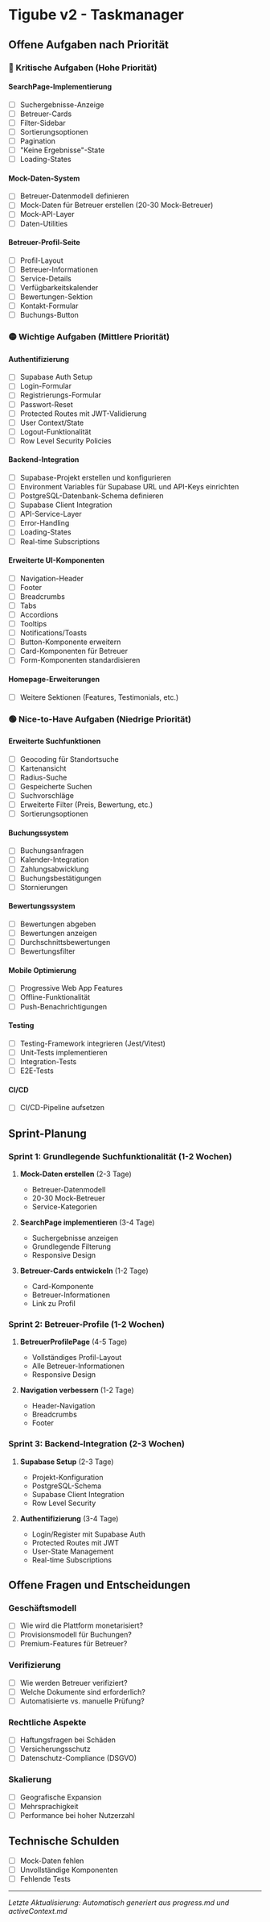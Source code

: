 # Tigube v2 - Taskmanager

## Offene Aufgaben nach Priorität

### 🔴 Kritische Aufgaben (Hohe Priorität)

#### SearchPage-Implementierung
- [ ] Suchergebnisse-Anzeige
- [ ] Betreuer-Cards
- [ ] Filter-Sidebar
- [ ] Sortierungsoptionen
- [ ] Pagination
- [ ] "Keine Ergebnisse"-State
- [ ] Loading-States

#### Mock-Daten-System
- [ ] Betreuer-Datenmodell definieren
- [ ] Mock-Daten für Betreuer erstellen (20-30 Mock-Betreuer)
- [ ] Mock-API-Layer
- [ ] Daten-Utilities

#### Betreuer-Profil-Seite
- [ ] Profil-Layout
- [ ] Betreuer-Informationen
- [ ] Service-Details
- [ ] Verfügbarkeitskalender
- [ ] Bewertungen-Sektion
- [ ] Kontakt-Formular
- [ ] Buchungs-Button

### 🟡 Wichtige Aufgaben (Mittlere Priorität)

#### Authentifizierung
- [ ] Supabase Auth Setup
- [ ] Login-Formular
- [ ] Registrierungs-Formular
- [ ] Passwort-Reset
- [ ] Protected Routes mit JWT-Validierung
- [ ] User Context/State
- [ ] Logout-Funktionalität
- [ ] Row Level Security Policies

#### Backend-Integration
- [ ] Supabase-Projekt erstellen und konfigurieren
- [ ] Environment Variables für Supabase URL und API-Keys einrichten
- [ ] PostgreSQL-Datenbank-Schema definieren
- [ ] Supabase Client Integration
- [ ] API-Service-Layer
- [ ] Error-Handling
- [ ] Loading-States
- [ ] Real-time Subscriptions

#### Erweiterte UI-Komponenten
- [ ] Navigation-Header
- [ ] Footer
- [ ] Breadcrumbs
- [ ] Tabs
- [ ] Accordions
- [ ] Tooltips
- [ ] Notifications/Toasts
- [ ] Button-Komponente erweitern
- [ ] Card-Komponenten für Betreuer
- [ ] Form-Komponenten standardisieren

#### Homepage-Erweiterungen
- [ ] Weitere Sektionen (Features, Testimonials, etc.)

### 🟢 Nice-to-Have Aufgaben (Niedrige Priorität)

#### Erweiterte Suchfunktionen
- [ ] Geocoding für Standortsuche
- [ ] Kartenansicht
- [ ] Radius-Suche
- [ ] Gespeicherte Suchen
- [ ] Suchvorschläge
- [ ] Erweiterte Filter (Preis, Bewertung, etc.)
- [ ] Sortierungsoptionen

#### Buchungssystem
- [ ] Buchungsanfragen
- [ ] Kalender-Integration
- [ ] Zahlungsabwicklung
- [ ] Buchungsbestätigungen
- [ ] Stornierungen

#### Bewertungssystem
- [ ] Bewertungen abgeben
- [ ] Bewertungen anzeigen
- [ ] Durchschnittsbewertungen
- [ ] Bewertungsfilter

#### Mobile Optimierung
- [ ] Progressive Web App Features
- [ ] Offline-Funktionalität
- [ ] Push-Benachrichtigungen

#### Testing
- [ ] Testing-Framework integrieren (Jest/Vitest)
- [ ] Unit-Tests implementieren
- [ ] Integration-Tests
- [ ] E2E-Tests

#### CI/CD
- [ ] CI/CD-Pipeline aufsetzen

## Sprint-Planung

### Sprint 1: Grundlegende Suchfunktionalität (1-2 Wochen)
1. **Mock-Daten erstellen** (2-3 Tage)
   - Betreuer-Datenmodell
   - 20-30 Mock-Betreuer
   - Service-Kategorien

2. **SearchPage implementieren** (3-4 Tage)
   - Suchergebnisse anzeigen
   - Grundlegende Filterung
   - Responsive Design

3. **Betreuer-Cards entwickeln** (1-2 Tage)
   - Card-Komponente
   - Betreuer-Informationen
   - Link zu Profil

### Sprint 2: Betreuer-Profile (1-2 Wochen)
1. **BetreuerProfilePage** (4-5 Tage)
   - Vollständiges Profil-Layout
   - Alle Betreuer-Informationen
   - Responsive Design

2. **Navigation verbessern** (1-2 Tage)
   - Header-Navigation
   - Breadcrumbs
   - Footer

### Sprint 3: Backend-Integration (2-3 Wochen)
1. **Supabase Setup** (2-3 Tage)
   - Projekt-Konfiguration
   - PostgreSQL-Schema
   - Supabase Client Integration
   - Row Level Security

2. **Authentifizierung** (3-4 Tage)
   - Login/Register mit Supabase Auth
   - Protected Routes mit JWT
   - User-State Management
   - Real-time Subscriptions

## Offene Fragen und Entscheidungen

### Geschäftsmodell
- [ ] Wie wird die Plattform monetarisiert?
- [ ] Provisionsmodell für Buchungen?
- [ ] Premium-Features für Betreuer?

### Verifizierung
- [ ] Wie werden Betreuer verifiziert?
- [ ] Welche Dokumente sind erforderlich?
- [ ] Automatisierte vs. manuelle Prüfung?

### Rechtliche Aspekte
- [ ] Haftungsfragen bei Schäden
- [ ] Versicherungsschutz
- [ ] Datenschutz-Compliance (DSGVO)

### Skalierung
- [ ] Geografische Expansion
- [ ] Mehrsprachigkeit
- [ ] Performance bei hoher Nutzerzahl

## Technische Schulden

- [ ] Mock-Daten fehlen
- [ ] Unvollständige Komponenten
- [ ] Fehlende Tests

---

*Letzte Aktualisierung: Automatisch generiert aus progress.md und activeContext.md*